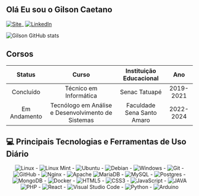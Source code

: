 ## Olá Eu sou o Gilson Caetano

[![Site](https://img.shields.io/website?label=Web-Infra-Solucao.com&style=for-the-badge&url=https://web-infra.com)](link)\_
[![LinkedIn](https://img.shields.io/badge/linkedin-%230077B5.svg?style=for-the-badge&logo=linkedin&logoColor=white)](https://www.linkedin.com/in/francisco-gilson-caetano-a74266169/)

![Gilson GitHub stats](https://github-readme-stats.vercel.app/api?username=gilsoncaetano&show_icons=true&theme=merko)

## Corsos
<table>
<thead>
<tr>
<th align="center"><strong>Status</strong></th>
<th align="center"><strong>Curso</strong></th>
<th align="center"><strong>Instituição Educacional</strong></th>
<th align="center"><strong>Ano</strong></th>
</tr>
</thead>
<tbody>
<tr>
<td align="center">Concluído</td>
<td align="center">Técnico em Informática</td>
<td align="center">Senac Tatuapé</td>
<td align="center">2019-2021</td>
</tr>
<tr>
<td align="center">Em Andamento</td>
<td align="center">Tecnólogo em Análise e Desenvolvimento de Sistemas</td>
<td align="center">Faculdade Sena Santo Amaro</td>
<td align="center">2022-2024</td>
</tr>
</tbody>
</table>

## 💻 Principais Tecnologias e Ferramentas de Uso Diário

<div align="center" dir="auto">
<img alt="Linux" src="https://img.shields.io/badge/Linux-FCC624?style=for-the-badge&amp;logo=linux&amp;logoColor=black"> - <img alt="Linux Mint" src="https://img.shields.io/badge/Linux_Mint-87CF3E?style=for-the-badge&amp;logo=linux-mint&amp;logoColor=white"> - <img alt="Ubuntu" src="https://img.shields.io/badge/Ubuntu-E95420?style=for-the-badge&amp;logo=ubuntu&amp;logoColor=white"> - <img alt="Debian" src="https://img.shields.io/badge/Debian-D70A53?style=for-the-badge&amp;logo=debian&amp;logoColor=white"> - <img alt="Windows" src="https://img.shields.io/badge/Windows-0078D6?style=for-the-badge&logo=windows&logoColor=white"> - <img alt="Git" src="https://img.shields.io/badge/git-%23F05033.svg?style=for-the-badge&amp;logo=git&amp;logoColor=white"> - <img alt="GitHub" src="https://img.shields.io/badge/github-%23121011.svg?style=for-the-badge&amp;logo=github&amp;logoColor=white"> - <img alt="Nginx" src="https://img.shields.io/badge/Nginx-009639?style=for-the-badge&logo=nginx&logoColor=white"> - <img alt="Apache" src="https://img.shields.io/badge/apache-%23D42029.svg?style=for-the-badge&amp;logo=apache&amp;logoColor=white"> <img alt="MariaDB" src="https://img.shields.io/badge/MariaDB-003545?style=for-the-badge&logo=mariadb&logoColor=white"> - <img alt="MySQL" src="https://img.shields.io/badge/mysql-%2300f.svg?style=for-the-badge&amp;logo=mysql&amp;logoColor=white"> - <img alt="Postgres" src="https://img.shields.io/badge/postgres-%23316192.svg?style=for-the-badge&amp;logo=postgresql&amp;logoColor=white"> - <img alt="MongoDB" src="https://img.shields.io/badge/MongoDB-47A248?style=for-the-badge&logo=mongodb&logoColor=white"> - <img alt="Docker" src="https://img.shields.io/badge/Docker-2496ED?style=for-the-badge&logo=docker&logoColor=white"> - <img alt="HTML5" src="https://img.shields.io/badge/HTML5-E34F26?style=for-the-badge&logo=html5&logoColor=white"> - <img alt="CSS3" src="https://img.shields.io/badge/CSS3-1572B6?style=for-the-badge&logo=css3&logoColor=white"> - <img alt="JavaScript" src="https://img.shields.io/badge/JavaScript-F7DF1E?style=for-the-badge&logo=javascript&logoColor=black"> - <img alt="JAVA" src="https://img.shields.io/badge/Java-ED8B00?style=for-the-badge&logo=openjdk&logoColor=white"> <img alt="PHP" src="https://img.shields.io/badge/PHP-777BB4?style=for-the-badge&logo=php&logoColor=white"> - <img alt="React" src="https://img.shields.io/badge/React-20232A?style=for-the-badge&logo=react&logoColor=61DAFB"> - <img alt="Visual Studio Code" src="https://img.shields.io/badge/VisualStudioCode-0078d7.svg?style=for-the-badge&amp;logo=visual-studio-code&amp;logoColor=white"> - <img alt="Python" src="https://img.shields.io/badge/python-%2314354C.svg?style=for-the-badge&amp;logo=python&amp;logoColor=white"> - <img alt="Arduino" src="https://img.shields.io/badge/-Arduino-00979D?style=for-the-badge&amp;logo=Arduino&amp;logoColor=white">
</div>

